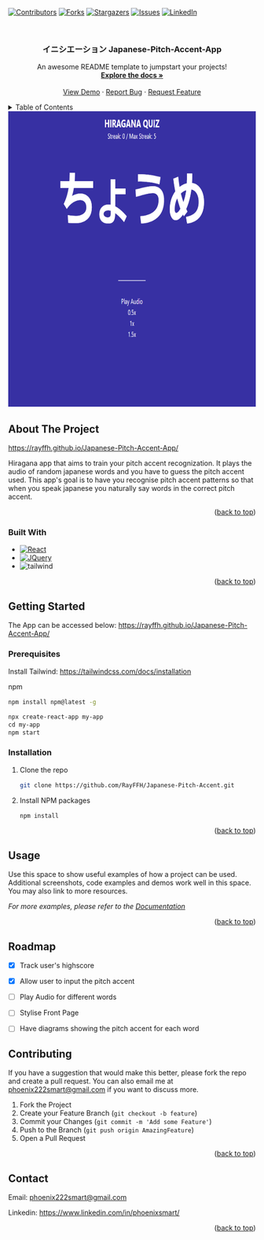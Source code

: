 
<!--
*** Thanks for checking out the Best-README-Template. If you have a suggestion
*** that would make this better, please fork the repo and create a pull request
*** or simply open an issue with the tag "enhancement".
*** Don't forget to give the project a star!
*** Thanks again! Now go create something AMAZING! :D
-->



<!-- PROJECT SHIELDS -->
<!--
*** I'm using markdown "reference style" links for readability.
*** Reference links are enclosed in brackets [ ] instead of parentheses ( ).
*** See the bottom of this document for the declaration of the reference variables
*** for contributors-url, forks-url, etc. This is an optional, concise syntax you may use.
*** https://www.markdownguide.org/basic-syntax/#reference-style-links
-->
[![Contributors][contributors-shield]][contributors-url]
[![Forks][forks-shield]][forks-url]
[![Stargazers][stars-shield]][stars-url]
[![Issues][issues-shield]][issues-url]
[![LinkedIn][linkedin-shield]][linkedin-url]



<!-- PROJECT LOGO -->
<br />
<div align="center"
  </a>

  <h3 align="center">イニシエーション Japanese-Pitch-Accent-App</h3>

  <p align="center">
    An awesome README template to jumpstart your projects!
    <br />
    <a href="https://github.com/RayFFH/Japanese-Pitch-Accent-App/blob/main/README.md"><strong>Explore the docs »</strong></a>
    <br />
    <br />
    <a href="https://github.com/RayFFH/Japanese-Pitch-Accent-App">View Demo</a>
    ·
    <a href="https://github.com/RayFFH/Japanese-Pitch-Accent-App">Report Bug</a>
    ·
    <a href="https://github.com/RayFFH/Japanese-Pitch-Accent-App">Request Feature</a>
  </p>
</div>

<!-- TABLE OF CONTENTS -->
<details>
  <summary>Table of Contents</summary>
  <ol>
    <li>
      <a href="#about-the-project">About The Project</a>
      <ul>
        <li><a href="#built-with">Built With</a></li>
      </ul>
    </li>
    <li>
      <a href="#getting-started">Getting Started</a>
      <ul>
        <li><a href="#prerequisites">Prerequisites</a></li>
        <li><a href="#installation">Installation</a></li>
      </ul>
    </li>
    <li><a href="#usage">Usage</a></li>
    <li><a href="#roadmap">Roadmap</a></li>
    <li><a href="#contributing">Contributing</a></li>
    <li><a href="#license">License</a></li>
    <li><a href="#contact">Contact</a></li>
    <li><a href="#acknowledgments">Acknowledgments</a></li>
  </ol>
</details>

<img src="hiraganaimage.png" alt="Logo" width="900" height="600">

<!-- ABOUT THE PROJECT -->
## About The Project

https://rayffh.github.io/Japanese-Pitch-Accent-App/

Hiragana app that aims to train your pitch accent recognization. It plays the audio of random japanese words and you have to guess the pitch accent used.
This app's goal is to have you recognise pitch accent patterns so that when you speak japanese you naturally say words in the correct pitch accent.

<p align="right">(<a href="#readme-top">back to top</a>)</p>



### Built With

* [![React][React.js]][React-url]
* [![JQuery][JQuery.com]][JQuery-url]
* ![tailwind](https://img.shields.io/badge/Tailwind_CSS-38B2AC?style=for-the-badge&logo=tailwind-css&logoColor=white)

<p align="right">(<a href="#readme-top">back to top</a>)</p>



<!-- GETTING STARTED -->
## Getting Started
The App can be accessed below:
https://rayffh.github.io/Japanese-Pitch-Accent-App/

### Prerequisites
Install Tailwind:
https://tailwindcss.com/docs/installation

npm
  ```sh
  npm install npm@latest -g
  ```
```
npx create-react-app my-app
cd my-app
npm start
```

### Installation


1. Clone the repo
   ```sh
   git clone https://github.com/RayFFH/Japanese-Pitch-Accent.git
   ```
2. Install NPM packages
   ```sh
   npm install
   ```

<p align="right">(<a href="#readme-top">back to top</a>)</p>



<!-- USAGE EXAMPLES -->
## Usage

Use this space to show useful examples of how a project can be used. Additional screenshots, code examples and demos work well in this space. You may also link to more resources.

_For more examples, please refer to the [Documentation](https://example.com)_

<p align="right">(<a href="#readme-top">back to top</a>)</p>



<!-- ROADMAP -->
## Roadmap

- [x] Track user's highscore
- [x] Allow user to input the pitch accent
- [ ] Play Audio for different words
- [ ] Stylise Front Page
- [ ] Have diagrams showing the pitch accent for each word



<!-- CONTRIBUTING -->
## Contributing
If you have a suggestion that would make this better, please fork the repo and create a pull request. You can also email me at phoenix222smart@gmail.com if you want to discuss more.

1. Fork the Project
2. Create your Feature Branch (`git checkout -b feature`)
3. Commit your Changes (`git commit -m 'Add some Feature'`)
4. Push to the Branch (`git push origin AmazingFeature`)
5. Open a Pull Request

<p align="right">(<a href="#readme-top">back to top</a>)</p>


<!-- CONTACT -->
## Contact

Email: phoenix222smart@gmail.com

Linkedin: https://www.linkedin.com/in/phoenixsmart/

<p align="right">(<a href="#readme-top">back to top</a>)</p>



<!-- MARKDOWN LINKS & IMAGES -->
<!-- https://www.markdownguide.org/basic-syntax/#reference-style-links -->
[contributors-shield]: https://img.shields.io/github/contributors/RayFFH/Japanese-Pitch-Accent-App?style=for-the-badge
[contributors-url]: https://github.com/RayFFH/Japanese-Pitch-Accent-App/graphs/contributors
[forks-shield]: https://img.shields.io/github/forks/RayFFH/Japanese-Pitch-Accent-App?style=for-the-badge
[forks-url]: https://github.com/RayFFH/Japanese-Pitch-Accent-App/network/members
[stars-shield]: https://img.shields.io/github/stars/RayFFH/Japanese-Pitch-Accent-App?style=for-the-badge
[stars-url]: https://github.com/RayFFH/Japanese-Pitch-Accent-App/stargazers
[issues-shield]: https://img.shields.io/github/issues/RayFFH/Japanese-Pitch-Accent-App?style=for-the-badge
[issues-url]: https://github.com/RayFFH/Japanese-Pitch-Accent-App/issues
[linkedin-shield]: https://img.shields.io/badge/-LinkedIn-black.svg?style=for-the-badge&logo=linkedin&colorB=555
[linkedin-url]: https://www.linkedin.com/in/phoenixsmart/
[product-screenshot]: images/screenshot.png
[Next.js]: https://img.shields.io/badge/next.js-000000?style=for-the-badge&logo=nextdotjs&logoColor=white
[Next-url]: https://nextjs.org/
[React.js]: https://img.shields.io/badge/React-20232A?style=for-the-badge&logo=react&logoColor=61DAFB
[React-url]: https://reactjs.org/
[Vue.js]: https://img.shields.io/badge/Vue.js-35495E?style=for-the-badge&logo=vuedotjs&logoColor=4FC08D
[Vue-url]: https://vuejs.org/
[Angular.io]: https://img.shields.io/badge/Angular-DD0031?style=for-the-badge&logo=angular&logoColor=white
[Angular-url]: https://angular.io/
[Svelte.dev]: https://img.shields.io/badge/Svelte-4A4A55?style=for-the-badge&logo=svelte&logoColor=FF3E00
[Svelte-url]: https://svelte.dev/
[Laravel.com]: https://img.shields.io/badge/Laravel-FF2D20?style=for-the-badge&logo=laravel&logoColor=white
[Laravel-url]: https://laravel.com
[Bootstrap.com]: https://img.shields.io/badge/Bootstrap-563D7C?style=for-the-badge&logo=bootstrap&logoColor=white
[Bootstrap-url]: https://getbootstrap.com
[JQuery.com]: https://img.shields.io/badge/jQuery-0769AD?style=for-the-badge&logo=jquery&logoColor=white
[JQuery-url]: https://jquery.com 


